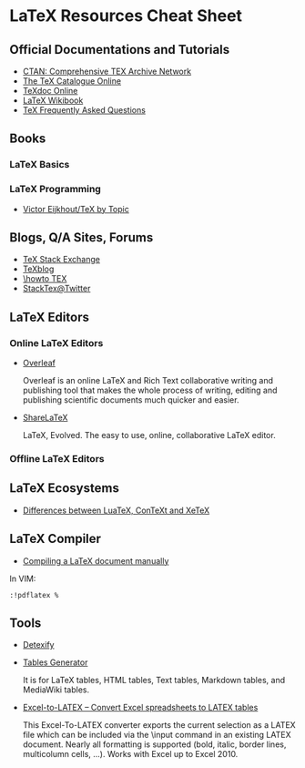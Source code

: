 # LaTeX Resources Cheat Sheet

## Official Documentations and Tutorials
- [CTAN: Comprehensive TEX Archive Network](http://www.ctan.org/)
- [The TeX Catalogue Online](http://texcatalogue.ctan.org/index.html)
- [TeXdoc Online](http://texdoc.net/)
- [LaTeX Wikibook](https://en.wikibooks.org/wiki/LaTeX)
- [TeX Frequently Asked Questions](http://www.tex.ac.uk/)

## Books

### LaTeX Basics

### LaTeX Programming
- [Victor Eijkhout/TeX by Topic](https://bitbucket.org/VictorEijkhout/tex-by-topic)

## Blogs, Q/A Sites, Forums
- [TeX Stack Exchange](http://tex.stackexchange.com/)
- [TeXblog](http://texblog.net/)
- [\howto TEX](http://www.howtotex.com/)
- [StackTex@Twitter](https://twitter.com/StackTex)

## LaTeX Editors
### Online LaTeX Editors
- [Overleaf](https://www.overleaf.com/)

  Overleaf is an online LaTeX and Rich Text collaborative writing and publishing tool that makes the whole process of writing, editing and publishing scientific documents much quicker and easier.
- [ShareLaTeX](https://www.sharelatex.com/)

  LaTeX, Evolved. The easy to use, online, collaborative LaTeX editor.

### Offline LaTeX Editors


## LaTeX Ecosystems
- [Differences between LuaTeX, ConTeXt and XeTeX](http://tex.stackexchange.com/q/36/23098)

## LaTeX Compiler

- [Compiling a LaTeX document manually](http://tex.stackexchange.com/a/16889/23098)

In VIM:

```
:!pdflatex %
```

## Tools
- [Detexify](http://detexify.kirelabs.org/classify.html)

- [Tables Generator](http://www.tablesgenerator.com/)

  It is for LaTeX tables, HTML tables, Text tables, Markdown tables, and MediaWiki tables.
- [Excel-to-LATEX – Convert Excel spreadsheets to LATEX tables](https://www.ctan.org/pkg/excel2latex?lang=en)

  This Excel-To-LATEX converter exports the current selection as a LATEX file 
which can be included via the \input command in an existing LATEX document.
Nearly all formatting is supported (bold, italic, border lines, multicolumn cells, ...). Works with Excel up to Excel 2010.
